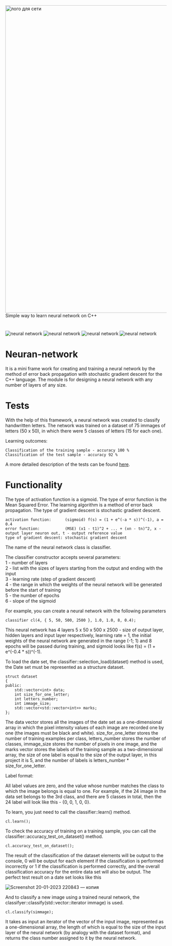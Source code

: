 <img width="957" alt="лого для сети" src="https://user-images.githubusercontent.com/71639489/215088694-dad63d41-0676-4b45-b123-ba3496422b75.png">
Simple way to learn neural network on C++   

# 


![neural network](https://img.shields.io/badge/neural_network-000000?style=for-the-badge&logo=&logoColor=white)
![neural network](https://img.shields.io/badge/error_Back_Propagation-000000?style=for-the-badge&logo=&logoColor=white)
![neural network](https://img.shields.io/badge/c++-000000?style=for-the-badge&logo=&logoColor=white)
![neural network](https://img.shields.io/badge/stochastic_gradient_descent-000000?style=for-the-badge&logo=&logoColor=white)

# Neuran-network
It is a mini frame work for creating and training a neural network by the method of error back propagation with stochastic gradient descent for the C++ language. The  module is for designing a neural network with any number of layers of any size.

# Tests
With the help of this framework, a neural network was created to classify handwritten letters. The network was trained on a dataset of 75 immages of letters (50 x 50), in which there were 5 classes of letters (15 for each one).

Learning outcomes:

    Classification of the training sample - accuracy 100 %
    Classification of the test sample - accuracy 92 %


A more detailed description of the tests can be found [here](https://github.com/ft-290008buchok/Letter_classifier).

# Functionality
The type of activation function is a sigmoid. The type of error function is the Mean Squared Error. The learning algorithm is a method of error back propagation. The type of gradient descent is stochastic gradient descent.

    activation function:      (sigmoid) f(s) = (1 + e^(-a * s))^(-1), a = 0.4
    error function:           (MSE) (x1 - t1)^2 + ... + (xn - tn)^2, x - output layer neuron out, t - output reference value
    type of gradient descent: stochastic gradient descent
  
The name of the neural network class is classifier.

The classifier constructor accepts several parameters:   
1 - number of layers   
2 - list with the sizes of layers starting from the output and ending with the input   
3 - learning rate (step of gradient descent)   
4 - the range in which the weights of the neural network will be generated before the start of training   
5 - the number of epochs   
6 - slope of the sigmoid   

For example, you can create a neural network with the following parameters  

    classifier cl(4, { 5, 50, 500, 2500 }, 1.0, 1.0, 8, 0.4);
 
 This neural network has 4 layers 5 x 50 x 500 x 2500 - size of output layer, hidden layers and input layer respectively, learning rate = 1, the initial weights of the neural network are generated in the range (-1; 1) and 8 epochs will be passed during training, and sigmoid looks like f(s) = (1 + e^(-0.4 * s))^(-1). 

To load the date set, the classifier::selection_load(dataset) method is used, the Date set must be represented as a structure
dataset.

    struct dataset
    {
    public:
        std::vector<int> data;
        int size_for_one_letter;
        int letters_number;
        int immage_size;
        std::vector<std::vector<int>> marks;
    };
    
The data vector stores all the images of the date set as a one-dimensional array in which the pixel intensity values of each image are recorded one by one (the images must be black and white). 
size_for_one_letter stores the number of training examples per class, letters_number stores the number of classes, immage_size stores the number of pixels in one image, and the marks vector stores the labels of the training sample as a two-dimensional array, the size of one label is equal to the size of the output layer, in this project it is 5, and the number of labels is letters_number * size_for_one_letter.

Label format:

All label values are zero, and the value whose number matches the class to which the image belongs is equal to one.
For example, if the 24 image in the data set belongs to the 3rd class, and there are 5 classes in total, then the 24 label will look like this - {0, 0, 1, 0, 0}.

To learn, you just need to call the classifier::learn() method.

    cl.learn();


To check the accuracy of training on a training sample, you can call the classifier::accuracy_test_on_dataset() method. 

    cl.accuracy_test_on_dataset();
    

The result of the classification of the dataset elements will be output to the console, 0 will be output for each element if the classification is performed incorrectly or 1 if the classification is performed correctly, and the overall classification accuracy for the entire data set will also be output. The perfect test result on a date set looks like this

![Screenshot 20-01-2023 220843 — копия](https://user-images.githubusercontent.com/71639489/213861107-25707bbb-ac91-4760-8c1b-8fc7ee49244d.jpg)



And to classify a new image using a trained neural network, the classifyer::classify(std::vector<int>::iterator immage) is used.

    cl.classify(simmage);
    

It takes as input an iterator of the vector of the input image, represented as a one-dimensional array, the length of which is equal to the size of the input layer of the neural network (by analogy with the dataset format), and returns the class number assigned to it by the neural network.

